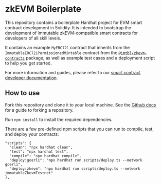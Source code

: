 # zkEVM Boilerplate

This repository contains a boilerplate Hardhat project for EVM smart contract development in Solidity. It is intended to bootstrap the development of Immutable zkEVM-compatible smart contracts for developers of all skill levels.

It contains an example `MyERC721` contract that inherits from the `ImmutableERC721PermissionedMintable` contract from the [`@imtbl/zkevm-contracts`](https://github.com/immutable/zkevm-contracts) package, as well as example test cases and a deployment script to help you get started.

For more information and guides, please refer to our [smart contract developer documentation](https://docs.x.immutable.com/docs/rollups/zkevm/smart-contract-development-framework/).

## How to use

Fork this repository and clone it to your local machine.
See the [Github docs](https://docs.github.com/en/github/getting-started-with-github/fork-a-repo) for a guide to forking a repository.

Run `npm install` to install the required dependencies.

There are a few pre-defined npm scripts that you can run to compile, test, and deploy your contracts:

```
"scripts": {
  "clean": "npx hardhat clean",
  "test": "npx hardhat test",
  "compile": "npx hardhat compile",
  "deploy:goerli": "npx hardhat run scripts/deploy.ts --network goerli",
  "deploy:zkevm": "npx hardhat run scripts/deploy.ts --network immutableZkevmTestnet"
},
```
